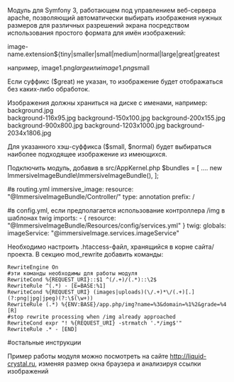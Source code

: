 Модуль для Symfony 3, работающем под управлением веб-сервера apache, позволяющий автоматически выбирать изображения нужных размеров для различных разрешений экрана 
посредством использования простого формата для имён изображений:

image-name.extension${tiny|smaller|small|medium|normal|large|great|greatest

например,  image1.png$large или image1.png$small

Если суффикс ($great) не указан, то изображение будет отображаться без каких-либо обработок. 

Изображения должны храниться на диске с именами, например:
background.jpg  
background-116x95.jpg
background-150x100.jpg
background-200x155.jpg
background-900x800.jpg
background-1203x1000.jpg
background-2034x1806.jpg

Для указанного хэш-суффикса ($small, $normal) будет выбираться наиболее подходящее изображение из имеющихся.

 
Подключить модуль, добавив в src/AppKernel.php
  $bundles = [
    ....
    new ImmersiveImageBundle\ImmersiveImageBundle(),
  ];

 #в routing.yml
 immersive_image:
    resource: "@ImmersiveImageBundle/Controller/"
    type:     annotation
    prefix:   /

 #в config.yml, если предполагается использование контроллера /img в шаблонах twig 
 imports:
    - { resource: "@ImmersiveImageBundle/Resources/config/services.yml" }
 twig:
    globals:
      imageService: "@immersiveImage.services.imageService"    
    

Необходимо настроить .htaccess-файл, хранящийся в корне сайта/проекта.
В секцию mod_rewrite добавить команды: 

    RewriteEngine On
	#эти команды необходимы для работы модуля
    RewriteCond %{REQUEST_URI}::$1 ^(/.+)/(.*)::\2$
    RewriteRule ^(.*) - [E=BASE:%1]
	RewriteCond %{REQUEST_URI} (images|uploads)(\/.+)*\/(.+)[.](?:png|jpg|jpeg)(?:\$(\w+))
	RewriteRule (.*) %{ENV:BASE}/app.php/img?name=%3&domain=%1%2&grade=%4 [R]
	#stop rewrite processing when /img already approached
    RewriteCond expr "! %{REQUEST_URI} -strmatch '.*/img$'"
    RewriteRule .* - [END]
   #остальные инструкции

Пример работы модуля можно посмотреть на сайте http://liquid-crystal.ru, изменяя размер окна браузера и анализируя ссылки изображений 
